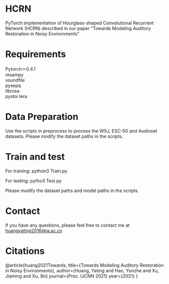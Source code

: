 # HCRN
PyTorch implementation of Hourglass-shaped Convolutional Recurrent Network (HCRN) described in our paper "Towards Modeling Auditory Restoration in Noisy Environments"

# Requirements
Pytorch＝0.4.1  
resampy  
soundfile   
pysepq  
librosa  
pystoi
lera

# Data Preparation
Use the scripts in preprocess to process the WSJ, ESC-50 and Audioset datasets. Please modify the dataset paths in the scripts.

# Train and test
For training:  python3 Train.py

For testing:  pytho3 Test.py

Please modify the dataset paths and model paths in the scripts.

# Contact
If you have any questions, please feel free to contact me at huangyating2016@ia.ac.cn

# Citations
@article{huang2021Towards,
  title={Towards Modeling Auditory Restoration
in Noisy Environments},
  author={Huang, Yating and Hao, Yunzhe and Xu, Jiaming and Xu, Bo}
  journal={Proc. IJCNN 2021}
  year={2021}
}
